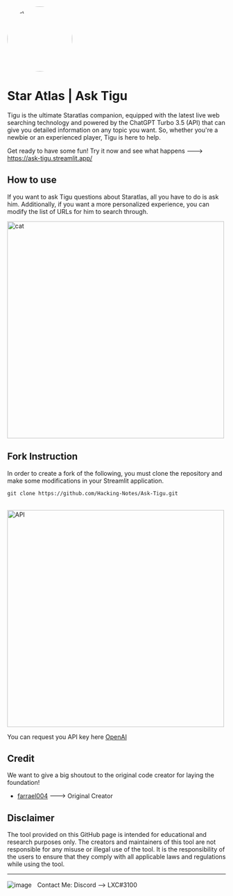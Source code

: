 <img src="https://user-images.githubusercontent.com/118412415/222979139-9b26288f-53b6-4e5a-9ef3-44683311ae9c.png" alt="cat" style="width: 150px; height: auto; border-radius: 50%; -moz-border-radius: 50%; -webkit-border-radius: 50%;">

# Star Atlas | Ask Tigu


Tigu is the ultimate Staratlas companion, equipped with the latest live web searching technology and powered by the ChatGPT Turbo 3.5 (API) that can give you detailed information on any topic you want. So, whether you're a newbie or an experienced player, Tigu is here to help.

Get ready to have some fun! Try it now and see what happens ---> https://ask-tigu.streamlit.app/

## How to use

If you want to ask Tigu questions about Staratlas, all you have to do is ask him. Additionally, if you want a more personalized experience, you can modify the list of URLs for him to search through.

<img src="https://user-images.githubusercontent.com/118412415/222979405-74c4b1cc-1fc3-4e67-bfb2-eed4c113804d.png" alt="cat" style="width: 500px; height: auto;">

## Fork Instruction

In order to create a fork of the following, you must clone the repository and make some modifications in your Streamlit application.

```
git clone https://github.com/Hacking-Notes/Ask-Tigu.git
```
<br>
<img src="https://user-images.githubusercontent.com/118412415/222979539-d290576d-fd7c-41df-9456-1b4b52109947.png" alt="API" style="width: 500px; height: auto;">

You can request you API key here <a href="https://platform.openai.com/playground">OpenAI</a>

## Credit
We want to give a big shoutout to the original code creator for laying the foundation!
- <a href="https://github.com/farrael004/Quest">farrael004</a> ---> Original Creator

## Disclaimer

The tool provided on this GitHub page is intended for educational and research purposes only. The creators and maintainers of this tool are not responsible for any misuse or illegal use of the tool. It is the responsibility of the users to ensure that they comply with all applicable laws and regulations while using the tool.

---

  ![image](https://external-content.duckduckgo.com/iu/?u=https%3A%2F%2Fwww.net-model.com%2Fimg%2Flogo-discord.png&f=1&nofb=1&ipt=0b347aa70a05f91f4015e7e1049581eba2f397f35b8f27ebb18ae2190210f8ea&ipo=images)ㅤContact Me: Discord --> LXC#3100
